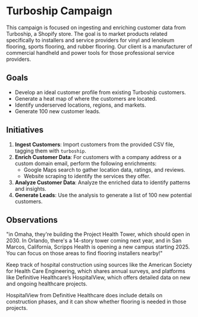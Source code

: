 # Turboship Campaign

This campaign is focused on ingesting and enriching customer data from Turboship, a Shopify store. The goal is to market products related specifically to installers and service providers for vinyl and lenoleum flooring, sports flooring, and rubber flooring. Our client is a manufacturer of commercial handheld and power tools for those professional service providers.

## Goals

*   Develop an ideal customer profile from existing Turboship customers.
*   Generate a heat map of where the customers are located.
*   Identify underserved locations, regions, and markets.
*   Generate 100 new customer leads.

## Initiatives

1.  **Ingest Customers**: Import customers from the provided CSV file, tagging them with `turboship`.
2.  **Enrich Customer Data**: For customers with a company address or a custom domain email, perform the following enrichments:
    *   Google Maps search to gather location data, ratings, and reviews.
    *   Website scraping to identify the services they offer.
3.  **Analyze Customer Data**: Analyze the enriched data to identify patterns and insights.
4.  **Generate Leads**: Use the analysis to generate a list of 100 new potential customers.

## Observations

"in Omaha, they're building the Project Health Tower, which should open in 2030. In Orlando, there's a 14-story tower coming next year, and in San Marcos, California, Scripps Health is opening a new campus starting 2025. You can focus on those areas to find flooring installers nearby!"

Keep track of hospital construction using sources like the American Society for Health Care Engineering, which shares annual surveys, and platforms like Definitive Healthcare’s HospitalView, which offers detailed data on new and ongoing healthcare projects.

HospitalView from Definitive Healthcare does include details on construction phases, and it can show whether flooring is needed in those projects.
